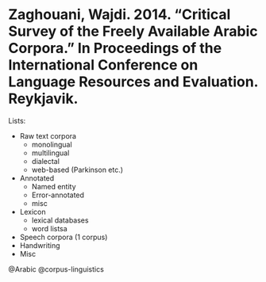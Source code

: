 # Zaghouani, Wajdi. 2014. “Critical Survey of the Freely Available Arabic Corpora.” In Proceedings of the International Conference on Language Resources and Evaluation. Reykjavik.

Lists:

- Raw text corpora
  - monolingual
  - multilingual
  - dialectal
  - web-based (Parkinson etc.)
- Annotated
  - Named entity
  - Error-annotated
  - misc
- Lexicon
  - lexical databases
  - word listsa
- Speech corpora (1 corpus)
- Handwriting
- Misc

@Arabic
@corpus-linguistics
